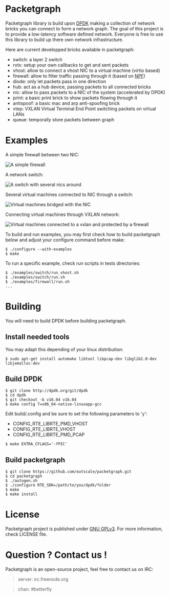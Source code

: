 # Packetgraph

Packetgraph library is build upon [DPDK](http://dpdk.org/) making a collection
of network bricks you can connect to form a network graph.
The goal of this project is to provide a low-latency software defined
network.
Everyone is free to use this library to build up there own network
infrastructure.

Here are current developped bricks available in packetgraph:

- switch: a layer 2 switch
- rxtx: setup your own callbacks to get and sent packets
- vhost: allow to connect a vhost NIC to a virtual machine (virtio based)
- firewall: allow to filter traffic passing through it (based on [NPF](https://github.com/rmind/npf))
- diode: only let packets pass in one direction
- hub: act as a hub device, passing packets to all connected bricks
- nic: allow to pass packets to a NIC of the system (accelerated by DPDK)
- print: a basic print brick to show packets flowing through it
- antispoof: a basic mac and arp anti-spoofing brick
- vtep: VXLAN Virtual Terminal End Point switching packets on virtual LANs
- queue: temporally store packets between graph

# Examples

A simple firewall between two NIC:

![A simple firewall](http://i.imgur.com/suqQAbG.png "A simple firewall between two NICS")

A network switch:

![A switch with several nics around](http://i.imgur.com/GT60CpA.png "A switch with several nics around")

Several virtual machines connected to NIC through a switch:

![Virtual machines bridged with the NIC](http://i.imgur.com/UnDYTLB.png "Virtual machines bridged with the NIC")

Connecting virtual machines through VXLAN network:

![Virtual machines connected to a vxlan and protected by a firewall](http://i.imgur.com/Mnxid6n.png "Virtual machines connected to a vxlan and protected by a firewall")

To build and run examples, you may first check how to build packetgraph below and adjust your configure command before make:
```
$ ./configure --with-examples
$ make
```

To run a specific example, check run scripts in tests directories:
```
$ ./examples/switch/run_vhost.sh
$ ./examples/switch/run.sh
$ ./examples/firewall/run.sh
...
```

# Building

You will need to build DPDK before building packetgraph.

## Install needed tools

You may adapt this depending of your linux distribution:
```
$ sudo apt-get install automake libtool libpcap-dev libglib2.0-dev libjemalloc-dev
```

## Build DPDK

```
$ git clone http://dpdk.org/git/dpdk
$ cd dpdk
$ git checkout -b v16.04 v16.04
$ make config T=x86_64-native-linuxapp-gcc
```
Edit build/.config and be sure to set the following parameters to 'y':
- CONFIG_RTE_LIBRTE_PMD_VHOST
- CONFIG_RTE_LIBRTE_VHOST
- CONFIG_RTE_LIBRTE_PMD_PCAP
```
$ make EXTRA_CFLAGS='-fPIC'
```

## Build packetgraph
```
$ git clone https://github.com/outscale/packetgraph.git
$ cd packetgraph
$ ./autogen.sh
$ ./configure RTE_SDK=/path/to/you/dpdk/folder
$ make
$ make install
```

# License

Packetgraph project is published under [GNU GPLv3](http://www.gnu.org/licenses/quick-guide-gplv3.en.html).
For more information, check LICENSE file.

# Question ? Contact us !

Packetgraph is an open-source project, feel free to contact us on IRC:

> server: irc.freenode.org

> chan: #betterfly

